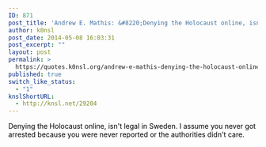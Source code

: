 ```yaml
---
ID: 871
post_title: 'Andrew E. Mathis: &#8220;Denying the Holocaust online, isn&#8217;t legal in Sweden&#8221;'
author: k0nsl
post_date: 2014-05-08 16:03:31
post_excerpt: ""
layout: post
permalink: >
  https://quotes.k0nsl.org/andrew-e-mathis-denying-the-holocaust-online-isn-t-legal-in-sweden.html
published: true
switch_like_status:
  - "1"
knslShortURL:
  - http://knsl.net/29204
---
```

<span style="color: #000000;">Denying the Holocaust online, isn't legal in Sweden. I assume you never got arrested because you were never reported or the authorities didn't care.</span>